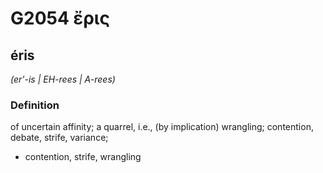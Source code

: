 # G2054 ἔρις

## éris

_(er'-is | EH-rees | A-rees)_

### Definition

of uncertain affinity; a quarrel, i.e., (by implication) wrangling; contention, debate, strife, variance; 

- contention, strife, wrangling
